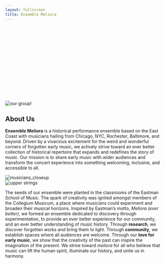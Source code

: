 ```yaml
---
layout: fullscreen
title: Ensemble Meliora
---
```


<div style="height: 15rem;"></div>

<img src="{{ site.baseurl }}/assets/img/mei_photoshoot/ensemblemeliora-087_HR.jpeg" alt="our group!" class="full-banner">

## About Us

<div class="text-image-row">
  <div class="text-column">
    <p>
      <strong>Ensemble Meliora</strong> is a historical performance ensemble based on the East Coast with musicians hailing from Chicago, NYC, Rochester, Baltimore, and beyond. Driven by a vivacious excitement for the weird and wonderful corners of forgotten early music, we actively strive toward an ever better collection of historical repertoire that expands and redefines the story of music. Our mission is to share early music with wider audiences and transform the concert experience into something welcoming, inclusive, and accessible to all.
    </p>
  </div>
  <div class="image-column">
    <img src="{{ site.baseurl }}/assets/img/mei_photoshoot/ensemblemeliora-071.jpg" alt="musicians_closeup" />
  </div>
</div>

<div class="text-image-row">
  <div class="image-column">
    <img src="{{ site.baseurl }}/assets/img/mei_photoshoot/ensemblemeliora-091.jpg" alt="upper strings" />
  </div>
  <div class="text-column">
    <p>
The seeds of our ensemble were planted in the classrooms of the Eastman School of Music. The spark of creativity was ignited amongst members of the Collegium Musicum, a place where musicians could experiment and broaden their musical horizons. Inspired by Eastman’s motto, <em>Meliora (ever better)</em>, we formed an ensemble dedicated to discovery through experimentation, to provide an ever better experience for our community, and an ever better understanding of music history.  Through <strong>research</strong>, we discover forgotten works and bring them to light. Through <strong>community</strong>, we establish spaces where all audiences are welcome. Through our <strong>love for early music</strong>, we show that the creativity of the past can inspire the imagination of the present.  We strive toward <em>meliora</em> for all who believe that music can lift the human spirit, illuminate our history, and unite us in harmony. 
    </p>
  </div>
</div>



